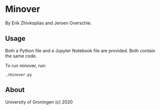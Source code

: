 # Minover

By Erik Zhivkoplias and Jeroen Overschie.

## Usage

Both a Python file and a Jupyter Notebook file are provided. Both contain the same code.

To run minover, run:

```shell
./minover.py
```

## About

University of Groningen (c) 2020